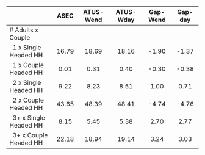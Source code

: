 
|                      |         ASEC |    ATUS-Wend |    ATUS-Wday |     Gap-Wend |      Gap-day |
| -------------------- | :----------: | :----------: | :----------: | :----------: | :----------: |
| # Adults x Couple    |              |              |              |              |              |
| &nbsp;&nbsp;1 x Single Headed HH |        16.79 |        18.69 |        18.16 |        -1.90 |        -1.37 |
| &nbsp;&nbsp;1 x Couple Headed HH |         0.01 |         0.31 |         0.40 |        -0.30 |        -0.38 |
| &nbsp;&nbsp;2 x Single Headed HH |         9.22 |         8.23 |         8.51 |         1.00 |         0.71 |
| &nbsp;&nbsp;2 x Couple Headed HH |        43.65 |        48.39 |        48.41 |        -4.74 |        -4.76 |
| &nbsp;&nbsp;3+ x Single Headed HH |         8.15 |         5.45 |         5.38 |         2.70 |         2.77 |
| &nbsp;&nbsp;3+ x Couple Headed HH |        22.18 |        18.94 |        19.14 |         3.24 |         3.03 |

